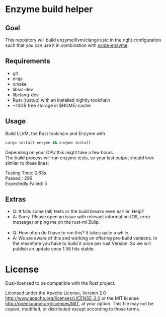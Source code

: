 # Enzyme build helper

## Goal

This repository will build enzyme/llvm/clang/rustc in the right configuration such that you can use it in combination with [oxide-enzyme](https://github.com/rust-ml/oxide-enzyme).

## Requirements

 - git  
 - ninja  
 - cmake  
 - libssl-dev
 - libclang-dev
 - Rust (rustup) with an installed nightly toolchain   
 - ~10GB free storage in $HOME/.cache

## Usage

Build LLVM, the Rust toolchain and Enzyme with

```sh
cargo install enzyme && enzyme-install
```

Depending on your CPU this might take a few hours.  
The build process will run enzyme tests, so your last output should look similar to these lines:

Testing Time: 0.63s  
  Passed           : 299  
  Expectedly Failed:   5  

## Extras
- Q: It fails some (all) tests or the build breaks even earlier. Help?
- A: Sorry. Please open an issue with relevant information (OS, error message) or ping me on the rust-ml Zulip.  
&nbsp;
- Q: How often do I have to run this? It takes quite a while..
- A: We are aware of this and working on offering pre-build versions. In the meantime you have to build it once per rust Version. So we will publish an update once 1.58 hits stable.

License
=======

Dual-licensed to be compatible with the Rust project.

Licensed under the Apache License, Version 2.0
http://www.apache.org/licenses/LICENSE-2.0 or the MIT license
http://opensource.org/licenses/MIT, at your
option. This file may not be copied, modified, or distributed
except according to those terms.
